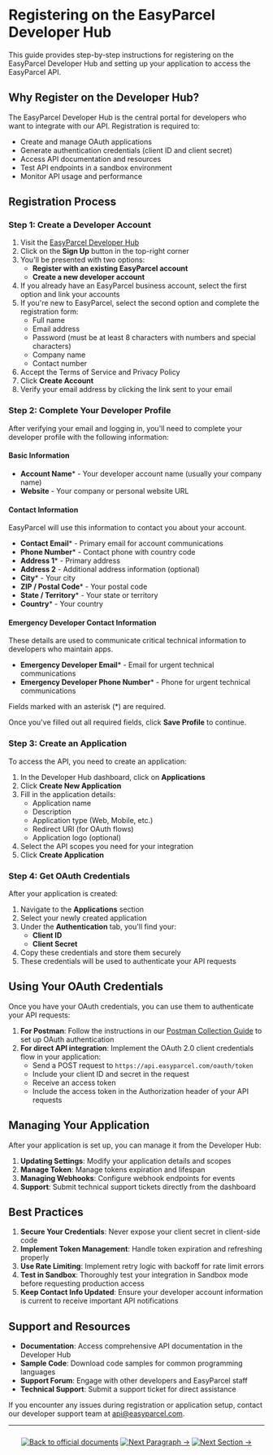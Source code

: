# Registering on the EasyParcel Developer Hub

This guide provides step-by-step instructions for registering on the EasyParcel Developer Hub and setting up your application to access the EasyParcel API.

## Why Register on the Developer Hub?

The EasyParcel Developer Hub is the central portal for developers who want to integrate with our API. Registration is required to:

- Create and manage OAuth applications
- Generate authentication credentials (client ID and client secret)
- Access API documentation and resources
- Test API endpoints in a sandbox environment
- Monitor API usage and performance

## Registration Process

### Step 1: Create a Developer Account

1. Visit the [EasyParcel Developer Hub](https://developer.easyparcel.com)
2. Click on the **Sign Up** button in the top-right corner
3. You'll be presented with two options:
   - **Register with an existing EasyParcel account**
   - **Create a new developer account**
4. If you already have an EasyParcel business account, select the first option and link your accounts
5. If you're new to EasyParcel, select the second option and complete the registration form:
   - Full name
   - Email address
   - Password (must be at least 8 characters with numbers and special characters)
   - Company name
   - Contact number
6. Accept the Terms of Service and Privacy Policy
7. Click **Create Account**
8. Verify your email address by clicking the link sent to your email

### Step 2: Complete Your Developer Profile

After verifying your email and logging in, you'll need to complete your developer profile with the following information:

#### Basic Information
- **Account Name*** - Your developer account name (usually your company name)
- **Website** - Your company or personal website URL

#### Contact Information
EasyParcel will use this information to contact you about your account.
- **Contact Email*** - Primary email for account communications
- **Phone Number*** - Contact phone with country code
- **Address 1*** - Primary address
- **Address 2** - Additional address information (optional)
- **City*** - Your city
- **ZIP / Postal Code*** - Your postal code
- **State / Territory*** - Your state or territory
- **Country*** - Your country

#### Emergency Developer Contact Information
These details are used to communicate critical technical information to developers who maintain apps.
- **Emergency Developer Email*** - Email for urgent technical communications
- **Emergency Developer Phone Number*** - Phone for urgent technical communications

Fields marked with an asterisk (*) are required.

Once you've filled out all required fields, click **Save Profile** to continue.

### Step 3: Create an Application

To access the API, you need to create an application:

1. In the Developer Hub dashboard, click on **Applications**
2. Click **Create New Application**
3. Fill in the application details:
   - Application name
   - Description
   - Application type (Web, Mobile, etc.)
   - Redirect URI (for OAuth flows)
   - Application logo (optional)
4. Select the API scopes you need for your integration
5. Click **Create Application**

### Step 4: Get OAuth Credentials

After your application is created:

1. Navigate to the **Applications** section
2. Select your newly created application
3. Under the **Authentication** tab, you'll find your:
   - **Client ID**
   - **Client Secret**
4. Copy these credentials and store them securely
5. These credentials will be used to authenticate your API requests

## Using Your OAuth Credentials

Once you have your OAuth credentials, you can use them to authenticate your API requests:

1. **For Postman**: Follow the instructions in our [Postman Collection Guide](link-to-postman-guide) to set up OAuth authentication
2. **For direct API integration**: Implement the OAuth 2.0 client credentials flow in your application:
   - Send a POST request to `https://api.easyparcel.com/oauth/token`
   - Include your client ID and secret in the request
   - Receive an access token
   - Include the access token in the Authorization header of your API requests

## Managing Your Application

After your application is set up, you can manage it from the Developer Hub:

1. **Updating Settings**: Modify your application details and scopes
2. **Manage Token**: Manage tokens expiration and lifespan 
3. **Managing Webhooks**: Configure webhook endpoints for events
4. **Support**: Submit technical support tickets directly from the dashboard

## Best Practices

1. **Secure Your Credentials**: Never expose your client secret in client-side code
2. **Implement Token Management**: Handle token expiration and refreshing properly
3. **Use Rate Limiting**: Implement retry logic with backoff for rate limit errors
4. **Test in Sandbox**: Thoroughly test your integration in Sandbox mode before requesting production access
5. **Keep Contact Info Updated**: Ensure your developer account information is current to receive important API notifications

## Support and Resources

- **Documentation**: Access comprehensive API documentation in the Developer Hub
- **Sample Code**: Download code samples for common programming languages
- **Support Forum**: Engage with other developers and EasyParcel staff
- **Technical Support**: Submit a support ticket for direct assistance

If you encounter any issues during registration or application setup, contact our developer support team at api@easyparcel.com.

---
<div align="center" style="margin: 1.5rem 0;">

[![Back to official documents](https://img.shields.io/badge/Back_to_official_documents-007ACC?style=flat-square)](../README.md)
[![Next Paragraph →](https://img.shields.io/badge/Next_Paragraph_%E2%86%92-00CC88?style=flat-square)](../1.Developer%20Hub/2.set%20up%20app.md)
[![Next Section →](https://img.shields.io/badge/Next_Section_→-00CC88?style=flat-square)](2.Create%20Sandbox/1.setup%20sandbox%20environment.md)

</div>

